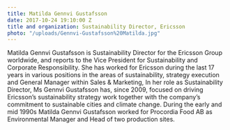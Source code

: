 ```yaml
---
title: Matilda Gennvi Gustafsson
date: 2017-10-24 19:10:00 Z
title and organization: Sustainability Director, Ericsson
photo: "/uploads/Gennvi-Gustafsson%20Matilda.jpg"
---
```


Matilda Gennvi Gustafsson is Sustainability Director for the Ericsson Group worldwide, and reports to the Vice President for Sustainability and Corporate Responsibility. She has worked for Ericsson during the last 17 years in various positions in the areas of sustainability, strategy execution and General Manager within Sales & Marketing, In her role as Sustainability Director, Ms Gennvi Gustafsson has, since 2009, focused on driving Ericsson’s sustainability strategy work together with the company’s commitment to sustainable cities and climate change. During the early and mid 1990s Matilda Gennvi Gustafsson worked for Procordia Food AB as Environmental Manager and Head of two production sites.